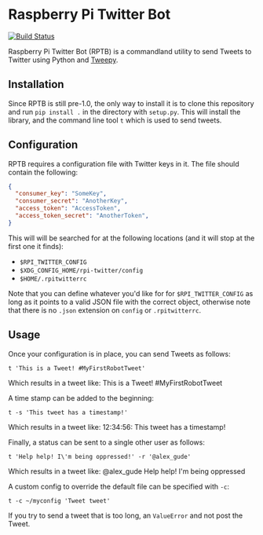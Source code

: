 # Raspberry Pi Twitter Bot

[![Build Status](https://travis-ci.org/agude/raspberry-pi-twitter-bot.svg?branch=master)](https://travis-ci.org/agude/raspberry-pi-twitter-bot)

Raspberry Pi Twitter Bot (RPTB) is a commandland utility to send Tweets to
Twitter using Python and [Tweepy](https://github.com/tweepy/tweepy).

## Installation

Since RPTB is still pre-1.0, the only way to install it is to clone this
repository and run `pip install .` in the directory with `setup.py`. This will
install the library, and the command line tool `t` which is used to send
tweets.

## Configuration

RPTB requires a configuration file with Twitter keys in it. The file should
contain the following:

```json
{
  "consumer_key": "SomeKey",
  "consumer_secret": "AnotherKey",
  "access_token": "AccessToken",
  "access_token_secret": "AnotherToken",
}
```

This will will be searched for at the following locations (and it will stop at
the first one it finds):

- `$RPI_TWITTER_CONFIG`
- `$XDG_CONFIG_HOME/rpi-twitter/config`
- `$HOME/.rpitwitterrc`

Note that you can define whatever you'd like for for `$RPI_TWITTER_CONFIG` as
long as it points to a valid JSON file with the correct object, otherwise note
that there is no `.json` extension on `config` or `.rpitwitterrc`.

## Usage

Once your configuration is in place, you can send Tweets as follows:

`t 'This is a Tweet! #MyFirstRobotTweet'`

Which results in a tweet like: This is a Tweet! #MyFirstRobotTweet

A time stamp can be added to the beginning:

`t -s 'This tweet has a timestamp!'`

Which results in a tweet like: 12:34:56: This tweet has a timestamp!

Finally, a status can be sent to a single other user as follows:

`t 'Help help! I\'m being oppressed!' -r '@alex_gude'`

Which results in a tweet like: @alex_gude Help help! I'm being oppressed

A custom config to override the default file can be specified with `-c`:

`t -c ~/myconfig 'Tweet tweet'`

If you try to send a tweet that is too long, an `ValueError` and not post the
Tweet.
